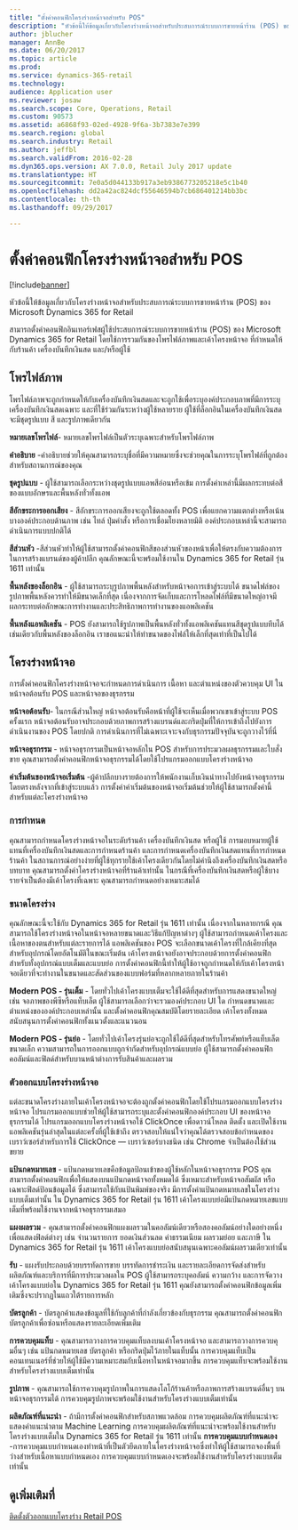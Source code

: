 ```yaml
---
title: "ตั้งค่าคอนฟิกโครงร่างหน้าจอสำหรับ POS"
description: "หัวข้อนี้ให้ข้อมูลเกี่ยวกับโครงร่างหน้าจอสำหรับประสบการณ์ระบบการขายหน้าร้าน (POS) ของ Microsoft Dynamics 365 for Retail"
author: jblucher
manager: AnnBe
ms.date: 06/20/2017
ms.topic: article
ms.prod: 
ms.service: dynamics-365-retail
ms.technology: 
audience: Application user
ms.reviewer: josaw
ms.search.scope: Core, Operations, Retail
ms.custom: 90573
ms.assetid: a6868f93-02ed-4928-9f6a-3b7383e7e399
ms.search.region: global
ms.search.industry: Retail
ms.author: jeffbl
ms.search.validFrom: 2016-02-28
ms.dyn365.ops.version: AX 7.0.0, Retail July 2017 update
ms.translationtype: HT
ms.sourcegitcommit: 7e0a5d044133b917a3eb9386773205218e5c1b40
ms.openlocfilehash: dd2a42ac824dcf55646594b7cb686401214bb3bc
ms.contentlocale: th-th
ms.lasthandoff: 09/29/2017

---
```


# <a name="configure-screen-layouts-for-pos"></a>ตั้งค่าคอนฟิกโครงร่างหน้าจอสำหรับ POS

[!include[banner](includes/banner.md)]


หัวข้อนี้ให้ข้อมูลเกี่ยวกับโครงร่างหน้าจอสำหรับประสบการณ์ระบบการขายหน้าร้าน (POS) ของ Microsoft Dynamics 365 for Retail

สามารถตั้งค่าคอนฟิกอินเทอร์เฟสผู้ใช้ประสบการณ์ระบบการขายหน้าร้าน (POS) ของ Microsoft Dynamics 365 for Retail โดยใช้การรวมกันของโพรไฟล์ภาพและเค้าโครงหน้าจอ ที่กำหนดให้กับร้านค้า เครื่องบันทึกเงินสด และ/หรือผู้ใช้

## <a name="visual-profile"></a>โพรไฟล์ภาพ
โพรไฟล์ภาพจะถูกกำหนดให้กับเครื่องบันทึกเงินสดและจะถูกใช้เพื่อระบุองค์ประกอบภาพที่มีการระบุเครื่องบันทึกเงินสดเฉพาะ และที่ใช้ร่วมกันระหว่างผู้ใช้หลายราย ผู้ใช้ที่ล็อกอินในเครื่องบันทึกเงินสดจะมีชุดรูปแบบ สี และรูปภาพเดียวกัน 

**หมายเลขโพรไฟล์**- หมายเลขโพรไฟล์เป็นตัวระบุเฉพาะสำหรับโพรไฟล์ภาพ 

**คำอธิบาย** -คำอธิบายช่วยให้คุณสามารถระบุชื่อที่มีความหมายซึ่งจะช่วยคุณในการระบุโพรไฟล์ที่ถูกต้องสำหรับสถานการณ์ของคุณ

**ชุดรูปแบบ** - ผู้ใช้สามารถเลือกระหว่างชุดรูปแบบแอพสีอ่อนหรือเข้ม การตั้งค่าเหล่านี้มีผลกระทบต่อสีของแบบอักษรและพื้นหลังทั่วทั้งแอพ

**สีอักขระการออกเสียง** - สีอักขระการออกเสียงจะถูกใช้ตลอดทั้ง POS เพื่อแยกความแตกต่างหรือเน้นบางองค์ประกอบด้านภาพ เช่น ไทล์ ปุ่มคำสั่ง หรือการเชื่อมโยงหลายมิติ องค์ประกอบเหล่านี้จะสามารถดำเนินการแบบปกติได้

**สีส่วนหัว** -สีส่วนหัวทำให้ผู้ใช้สามารถตั้งค่าคอนฟิกสีของส่วนหัวของหน้าเพื่อให้ตรงกับความต้องการในการสร้างแบรนด์ของผู้ค้าปลีก คุณลักษณะนี้จะพร้อมใช้งานใน Dynamics 365 for Retail รุ่น 1611 เท่านั้น

**พื้นหลังของล็อกอิน** - ผู้ใช้สามารถระบุรูปภาพพื้นหลังสำหรับหน้าจอการเข้าสู่ระบบได้ ขนาดไฟล์ของรูปภาพพื้นหลังควรทำให้มีขนาดเล็กที่สุด เนื่องจากการจัดเก็บและการโหลดไฟล์ที่มีขนาดใหญ่อาจมีผลกระทบต่อลักษณะการทำงานและประสิทธิภาพการทำงานของแอพลิเคชัน

**พื้นหลังแอพลิเคชัน** - POS ยังสามารถใช้รูปภาพเป็นพื้นหลังทั่วทั้งแอพลิเคชันแทนสีชุดรูปแบบทึบได้ เช่นเดียวกับพื้นหลังของล็อกอิน เราขอแนะนำให้ทำขนาดของไฟล์ให้เล็กที่สุดเท่าที่เป็นไปได้

## <a name="screen-layouts"></a>โครงร่างหน้าจอ
การตั้งค่าคอนฟิกโครงร่างหน้าจอจะกำหนดการดำเนินการ เนื้อหา และตำแหน่งของตัวควบคุม UI ในหน้าจอต้อนรับ POS และหน้าจอของธุรกรรม 

**หน้าจอต้อนรับ**- ในกรณีส่วนใหญ่ หน้าจอต้อนรับคือหน้าที่ผู้ใช้จะเห็นเมื่อพวกเขาเข้าสู่ระบบ POS ครั้งแรก หน้าจอต้อนรับอาจประกอบด้วยภาพการสร้างแบรนด์และกริดปุ่มที่ให้การเข้าถึงไปยังการดำเนินงานของ POS โดยปกติ การดำเนินการที่ไม่เฉพาะเจาะจงกับธุรกรรมปัจจุบันจะถูกวางไว้ที่นี่ 

**หน้าจอธุรกรรม** - หน้าจอธุรกรรมเป็นหน้าจอหลักใน POS สำหรับการประมวลผลธุรกรรมและใบสั่งขาย คุณสามารถตั้งค่าคอนฟิกหน้าจอธุรกรรมได้โดยใช้โปรแกรมออกแบบโครงร่างหน้าจอ 

**ค่าเริ่มต้นของหน้าจอเริ่มต้น** -ผู้ค้าปลีกบางรายต้องการให้พนักงานเก็บเงินนำทางไปยังหน้าจอธุรกรรมโดยตรงหลังจากที่เข้าสู่ระบบแล้ว การตั้งค่าค่าเริ่มต้นของหน้าจอเริ่มต้นช่วยให้ผู้ใช้สามารถตั้งค่านี้สำหรับแต่ละโครงร่างหน้าจอ

### <a name="assignment"></a>การกำหนด

คุณสามารถกำหนดโครงร่างหน้าจอในระดับร้านค้า เครื่องบันทึกเงินสด หรือผู้ใช้ การมอบหมายผู้ใช้แทนที่เครื่องบันทึกเงินสดและการกำหนดร้านค้า และการกำหนดเครื่องบันทึกเงินสดแทนที่การกำหนดร้านค้า ในสถานการณ์อย่างง่ายที่ผู้ใช้ทุกรายใช้เค้าโครงเดียวกันโดยไม่คำนึงถึงเครื่องบันทึกเงินสดหรือบทบาท คุณสามารถตั้งค่าโครงร่างหน้าจอที่ร้านค้าเท่านั้น ในกรณีที่เครื่องบันทึกเงินสดหรือผู้ใช้บางรายจำเป็นต้องมีเค้าโครงที่เฉพาะ คุณสามารถกำหนดอย่างเหมาะสมได้

### <a name="layout-sizes"></a>ขนาดโครงร่าง

คุณลักษณะนี้จะใช้กับ Dynamics 365 for Retail รุ่น 1611 เท่านั้น เนื่องจากในหลายกรณี คุณสามารถใช้โครงร่างหน้าจอในหน้าจอหลายขนาดและวิธีแก้ปัญหาต่างๆ ผู้ใช้สามารถกำหนดเค้าโครงและเนื้อหาของตนสำหรับแต่ละรายการได้ แอพลิเคชันของ POS จะเลือกขนาดเค้าโครงที่ใกล้เคียงที่สุดสำหรับอุปกรณ์โดยอัตโนมัติในขณะเริ่มต้น เค้าโครงหน้าจอยังอาจประกอบด้วยการตั้งค่าคอนฟิกสำหรับทั้งอุปกรณ์แบบเต็มและแบบย่อ การตั้งค่าคอนฟิกนี้ทำให้ผู้ใช้อาจถูกกำหนดให้กับเค้าโครงหน้าจอเดียวที่จะทำงานในขนาดและสัดส่วนของแบบฟอร์มที่หลากหลายภายในร้านค้า 

**Modern POS - รุ่นเต็ม** - โดยทั่วไปเค้าโครงแบบเต็มจะใช้ได้ดีที่สุดสำหรับการแสดงขนาดใหญ่ เช่น จอภาพของพีซีหรือแท็บเล็ต ผู้ใช้สามารถเลือกว่าจะรวมองค์ประกอบ UI ใด กำหนดขนาดและตำแหน่งขององค์ประกอบเหล่านั้น และตั้งค่าคอนฟิกคุณสมบัติโดยรายละเอียด เค้าโครงทั้งหมดสนับสนุนการตั้งค่าคอนฟิกทั้งแนวตั้งและแนวนอน 

**Modern POS - รุ่นย่อ** - โดยทั่วไปเค้าโครงรุ่นย่อจะถูกใช้ได้ดีที่สุดสำหรับโทรศัพท์หรือแท็บเล็ตขนาดเล็ก ความสามารถในการออกแบบถูกจำกัดสำหรับอุปกรณ์แบบย่อ ผู้ใช้สามารถตั้งค่าคอนฟิกคอลัมน์และฟิลด์สำหรับบานหน้าต่างการรับสินค้าและผลรวม

### <a name="screen-layout-designer"></a>ตัวออกแบบโครงร่างหน้าจอ

แต่ละขนาดโครงร่างภายในเค้าโครงหน้าจอจะต้องถูกตั้งค่าคอนฟิกโดยใช้โปรแกรมออกแบบโครงร่างหน้าจอ โปรแกรมออกแบบช่วยให้ผู้ใช้สามารถระบุและตั้งค่าคอนฟิกองค์ประกอบ UI ของหน้าจอธุรกรรมได้ โปรแกรมออกแบบโครงร่างหน้าจอใช้ ClickOnce เพื่อดาวน์โหลด ติดตั้ง และเปิดใช้งานแอพลิเคชันรุ่นล่าสุดในแต่ละครั้งที่ผู้ใช้เข้าถึง ตรวจสอบให้แน่ใจว่าคุณได้ตรวจสอบข้อกำหนดของเบราว์เซอร์สำหรับการใช้ ClickOnce — เบราว์เซอร์บางชนิด เช่น Chrome จำเป็นต้องใช้ส่วนขยาย 

**แป้นกดหมายเลข** - แป้นกดหมายเลขคือข้อมูลป้อนเข้าของผู้ใช้หลักในหน้าจอธุรกรรม POS คุณสามารถตั้งค่าคอนฟิกเพื่อให้แสดงบนแป้นกดหน้าจอทั้งหมดได้ ซึ่งเหมาะสำหรับหน้าจอสัมผัส หรือเฉพาะฟิลด์ป้อนข้อมูลได้ ซึ่งสามารถใช้กับแป้นพิมพ์ของจริง มีการตั้งค่าแป้นกดหมายเลขในโครงร่างแบบเต็มเท่านั้น ใน Dynamics 365 for Retail รุ่น 1611 เค้าโครงแบบย่อมีแป้นกดหมายเลขแบบเต็มที่พร้อมใช้งานจากหน้าจอธุรกรรมเสมอ

**แผงผลรวม** - คุณสามารถตั้งค่าคอนฟิกแผงผลรวมในคอลัมน์เดียวหรือสองคอลัมน์อย่างใดอย่างหนึ่งเพื่อแสดงฟิลด์ต่างๆ เช่น จำนวนรายการ ยอดเงินส่วนลด ค่าธรรมเนียม ผลรวมย่อย และภาษี ใน Dynamics 365 for Retail รุ่น 1611 เค้าโครงแบบย่อสนับสนุนเฉพาะคอลัมน์ผลรวมเดียวเท่านั้น 

**รับ** - แผงรับประกอบด้วยบรรทัดการขาย บรรทัดการชำระเงิน และรายละเอียดการจัดส่งสำหรับผลิตภัณฑ์และบริการที่มีการประมวลผลใน POS ผู้ใช้สามารถระบุคอลัมน์ ความกว้าง และการจัดวาง เค้าโครงแบบย่อใน Dynamics 365 for Retail รุ่น 1611 คุณยังสามารถตั้งค่าคอนฟิกข้อมูลเพิ่มเติมซึ่งจะปรากฏในแถวใต้รายการหลัก 

**บัตรลูกค้า** - บัตรลูกค้าแสดงข้อมูลที่ใช้กับลูกค้าที่กำลังเกี่ยวข้องกับธุรกรรม คุณสามารถตั้งค่าคอนฟิกบัตรลูกค้าเพื่อซ่อนหรือแสดงรายละเอียดเพิ่มเติม 

**การควบคุมแท็บ** - คุณสามารถวางการควบคุมแท็บลงบนเค้าโครงหน้าจอ และสามารถวางการควบคุมอื่นๆ เช่น แป้นกดหมายเลข บัตรลูกค้า หรือกริดปุ่มไว้ภายในแท็บนั้น การควบคุมแท็บเป็นคอนเทนเนอร์ที่ช่วยให้ผู้ใช้มีความเหมาะสมกับเนื้อหาในหน้าจอมากขึ้น การควบคุมแท็บจะพร้อมใช้งานสำหรับโครงร่างแบบเต็มเท่านั้น 

**รูปภาพ** - คุณสามารถใช้การควบคุมรูปภาพในการแสดงโลโก้ร้านค้าหรือภาพการสร้างแบรนด์อื่นๆ บนหน้าจอธุรกรรมได้ การควบคุมรูปภาพจะพร้อมใช้งานสำหรับโครงร่างแบบเต็มเท่านั้น 

**ผลิตภัณฑ์ที่แนะนำ** - ถ้ามีการตั้งค่าคอนฟิกสำหรับสภาพแวดล้อม การควบคุมผลิตภัณฑ์ที่แนะนำจะแสดงคำแนะนำตาม Machine Learning การควบคุมผลิตภัณฑ์ที่แนะนำจะพร้อมใช้งานสำหรับโครงร่างแบบเต็มใน Dynamics 365 for Retail รุ่น 1611 เท่านั้น **การควบคุมแบบกำหนดเอง** -การควบคุมแบบกำหนดเองทำหน้าที่เป็นตัวยึดภายในโครงร่างหน้าจอซึ่งทำให้ผู้ใช้สามารถจองพื้นที่ว่างสำหรับเนื้อหาแบบกำหนดเอง การควบคุมแบบกำหนดเองจะพร้อมใช้งานสำหรับโครงร่างแบบเต็มเท่านั้น

<a name="see-also"></a>ดูเพิ่มเติมที่
--------

[ติดตั้งตัวออกแบบโครงร่าง Retail POS](install-pos-layout-designer.md)




